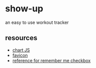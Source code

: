 # show-up

an easy to use workout tracker

## resources

- [chart JS](https://www.chartjs.org/docs/latest/)
- [favicon](https://www.favicon.cc/?action=edit_image&file_id=936438)
- [reference for remember me checkbox](https://codepen.io/AllThingsSmitty/pen/pOoeyz)
